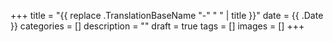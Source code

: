 +++
title = "{{ replace .TranslationBaseName "-" " " | title }}"
date = {{ .Date }}
categories = []
description = ""
draft = true
tags = []
images = []
+++
